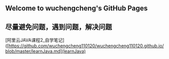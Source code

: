 ## Welcome to wuchengcheng's GitHub Pages


**尽量避免问题，遇到问题，解决问题**
--------

[阿里云JAVA课程2_自学笔记]([https://github.com/wuchengcheng110120/wuchengcheng110120.github.io/blob/master/learnJava.md](learnJava)

